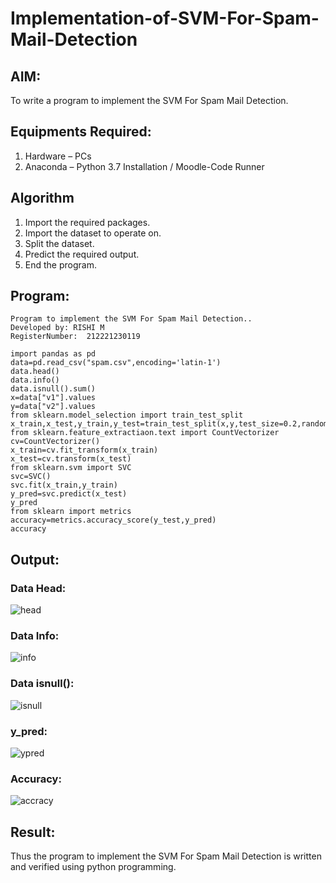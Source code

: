 # Implementation-of-SVM-For-Spam-Mail-Detection

## AIM:
To write a program to implement the SVM For Spam Mail Detection.

## Equipments Required:
1. Hardware – PCs
2. Anaconda – Python 3.7 Installation / Moodle-Code Runner

## Algorithm
1. Import the required packages.
2. Import the dataset to operate on.
3. Split the dataset.
4. Predict the required output.
5. End the program.
 
## Program:
```
Program to implement the SVM For Spam Mail Detection..
Developed by: RISHI M
RegisterNumber:  212221230119
```
```
import pandas as pd
data=pd.read_csv("spam.csv",encoding='latin-1')
data.head()
data.info()
data.isnull().sum()
x=data["v1"].values
y=data["v2"].values
from sklearn.model_selection import train_test_split
x_train,x_test,y_train,y_test=train_test_split(x,y,test_size=0.2,random_state=0)
from sklearn.feature_extractiaon.text import CountVectorizer
cv=CountVectorizer()
x_train=cv.fit_transform(x_train)
x_test=cv.transform(x_test)
from sklearn.svm import SVC
svc=SVC()
svc.fit(x_train,y_train)
y_pred=svc.predict(x_test)
y_pred
from sklearn import metrics
accuracy=metrics.accuracy_score(y_test,y_pred)
accuracy
```

## Output:
### Data Head:
![head](https://user-images.githubusercontent.com/93427923/173077929-279a193a-55f7-4de7-b705-e7260abc5290.png)

### Data Info:
![info](https://user-images.githubusercontent.com/93427923/173077947-8ca5a120-b620-4691-8485-70c09b0e6255.png)

### Data isnull():
![isnull](https://user-images.githubusercontent.com/93427923/173077964-17c3b6d5-931d-4119-8c3e-48814bdfe88b.png)

### y_pred:
![ypred](https://user-images.githubusercontent.com/93427923/173077974-78d5cb5d-6b93-4039-9dfe-34f08aee366b.png)

### Accuracy:
![accracy](https://user-images.githubusercontent.com/93427923/173077981-f93e4363-a74f-4488-80ec-c0142756fbe4.png)

## Result:
Thus the program to implement the SVM For Spam Mail Detection is written and verified using python programming.

